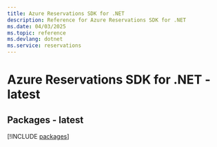 ```yaml
---
title: Azure Reservations SDK for .NET
description: Reference for Azure Reservations SDK for .NET
ms.date: 04/03/2025
ms.topic: reference
ms.devlang: dotnet
ms.service: reservations
---
```

# Azure Reservations SDK for .NET - latest
## Packages - latest
[!INCLUDE [packages](reservations-index.md)]